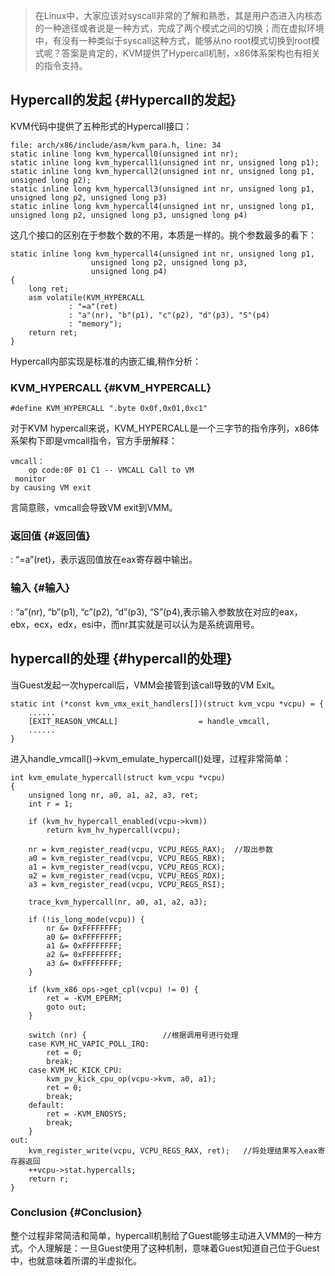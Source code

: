 > 在Linux中，大家应该对syscall非常的了解和熟悉，其是用户态进入内核态的一种途径或者说是一种方式，完成了两个模式之间的切换；而在虚拟环境中，有没有一种类似于syscall这种方式，能够从no root模式切换到root模式呢？答案是肯定的，KVM提供了Hypercall机制，x86体系架构也有相关的指令支持。



## Hypercall的发起 {#Hypercall的发起}

KVM代码中提供了五种形式的Hypercall接口：

```
file: arch/x86/include/asm/kvm_para.h, line: 34
static inline long kvm_hypercall0(unsigned int nr);
static inline long kvm_hypercall1(unsigned int nr, unsigned long p1);
static inline long kvm_hypercall2(unsigned int nr, unsigned long p1, unsigned long p2);
static inline long kvm_hypercall3(unsigned int nr, unsigned long p1, unsigned long p2, unsigned long p3)
static inline long kvm_hypercall4(unsigned int nr, unsigned long p1, unsigned long p2, unsigned long p3, unsigned long p4)
```

这几个接口的区别在于参数个数的不用，本质是一样的。挑个参数最多的看下：

```
static inline long kvm_hypercall4(unsigned int nr, unsigned long p1,
				  unsigned long p2, unsigned long p3,
				  unsigned long p4)
{
	long ret;
	asm volatile(KVM_HYPERCALL
		     : "=a"(ret)
		     : "a"(nr), "b"(p1), "c"(p2), "d"(p3), "S"(p4)
		     : "memory");
	return ret;
}
```

Hypercall内部实现是标准的内嵌汇编,稍作分析：

### KVM\_HYPERCALL {#KVM_HYPERCALL}

```
#define KVM_HYPERCALL ".byte 0x0f,0x01,0xc1"
```

对于KVM hypercall来说，KVM\_HYPERCALL是一个三字节的指令序列，x86体系架构下即是vmcall指令，官方手册解释：

```
vmcall：
    op code:0F 01 C1 -- VMCALL Call to VM
 monitor 
by causing VM exit
```

言简意赅，vmcall会导致VM exit到VMM。

### 返回值 {#返回值}

: “=a”\(ret\)，表示返回值放在eax寄存器中输出。

### 输入 {#输入}

: “a”\(nr\), “b”\(p1\), “c”\(p2\), “d”\(p3\), “S”\(p4\),表示输入参数放在对应的eax，ebx，ecx，edx，esi中，而nr其实就是可以认为是系统调用号。

## hypercall的处理 {#hypercall的处理}

当Guest发起一次hypercall后，VMM会接管到该call导致的VM Exit。

```
static int (*const kvm_vmx_exit_handlers[])(struct kvm_vcpu *vcpu) = {
	......
	[EXIT_REASON_VMCALL]                  = handle_vmcall,
	......
}
```

进入handle\_vmcall\(\)-&gt;kvm\_emulate\_hypercall\(\)处理，过程非常简单：

```
int kvm_emulate_hypercall(struct kvm_vcpu *vcpu)
{
	unsigned long nr, a0, a1, a2, a3, ret;
	int r = 1;

	if (kvm_hv_hypercall_enabled(vcpu->kvm))
		return kvm_hv_hypercall(vcpu);

	nr = kvm_register_read(vcpu, VCPU_REGS_RAX);  //取出参数
	a0 = kvm_register_read(vcpu, VCPU_REGS_RBX);
	a1 = kvm_register_read(vcpu, VCPU_REGS_RCX);
	a2 = kvm_register_read(vcpu, VCPU_REGS_RDX);
	a3 = kvm_register_read(vcpu, VCPU_REGS_RSI);

	trace_kvm_hypercall(nr, a0, a1, a2, a3);

	if (!is_long_mode(vcpu)) {
		nr &= 0xFFFFFFFF;
		a0 &= 0xFFFFFFFF;
		a1 &= 0xFFFFFFFF;
		a2 &= 0xFFFFFFFF;
		a3 &= 0xFFFFFFFF;
	}

	if (kvm_x86_ops->get_cpl(vcpu) != 0) {
		ret = -KVM_EPERM;
		goto out;
	}

	switch (nr) {                 //根据调用号进行处理
	case KVM_HC_VAPIC_POLL_IRQ:
		ret = 0;
		break;
	case KVM_HC_KICK_CPU:
		kvm_pv_kick_cpu_op(vcpu->kvm, a0, a1);
		ret = 0;
		break;
	default:
		ret = -KVM_ENOSYS;
		break;
	}
out:
	kvm_register_write(vcpu, VCPU_REGS_RAX, ret);   //将处理结果写入eax寄存器返回
	++vcpu->stat.hypercalls;
	return r;
}
```

### Conclusion {#Conclusion}

整个过程非常简洁和简单，hypercall机制给了Guest能够主动进入VMM的一种方式。个人理解是：一旦Guest使用了这种机制，意味着Guest知道自己位于Guest中，也就意味着所谓的半虚拟化。

